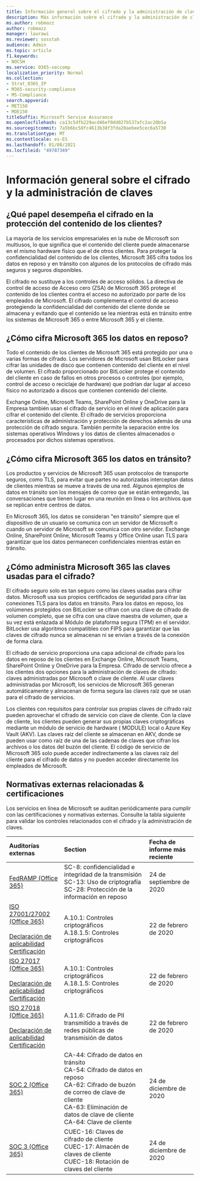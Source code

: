 ```yaml
---
title: Información general sobre el cifrado y la administración de claves
description: Más información sobre el cifrado y la administración de claves en Microsoft 365
ms.author: robmazz
author: robmazz
manager: laurawi
ms.reviewer: sosstah
audience: Admin
ms.topic: article
f1.keywords:
- NOCSH
ms.service: O365-seccomp
localization_priority: Normal
ms.collection:
- Strat_O365_IP
- M365-security-compliance
- MS-Compliance
search.appverid:
- MET150
- MOE150
titleSuffix: Microsoft Service Assurance
ms.openlocfilehash: ca13c5dfb229acd46ef0dd027b537afc2ac20b5a
ms.sourcegitcommit: 7a5b6bc58fc4613b38f3fda20aebee5cec6a5730
ms.translationtype: MT
ms.contentlocale: es-ES
ms.lasthandoff: 01/08/2021
ms.locfileid: "49787349"
---
```

# <a name="encryption-and-key-management-overview"></a>Información general sobre el cifrado y la administración de claves

## <a name="what-role-does-encryption-play-in-protecting-customer-content"></a>¿Qué papel desempeña el cifrado en la protección del contenido de los clientes?

La mayoría de los servicios empresariales en la nube de Microsoft son multiusos, lo que significa que el contenido del cliente puede almacenarse en el mismo hardware físico que el de otros clientes. Para proteger la confidencialidad del contenido de los clientes, Microsoft 365 cifra todos los datos en reposo y en tránsito con algunos de los protocolos de cifrado más seguros y seguros disponibles.

El cifrado no sustituye a los controles de acceso sólidos. La directiva de control de acceso de Acceso cero (ZSA) de Microsoft 365 protege el contenido de los clientes contra el acceso no autorizado por parte de los empleados de Microsoft. El cifrado complementa el control de acceso protegiendo la confidencialidad del contenido del cliente donde se almacena y evitando que el contenido se lea mientras está en tránsito entre los sistemas de Microsoft 365 o entre Microsoft 365 y el cliente.

## <a name="how-does-microsoft-365-encrypt-data-at-rest"></a>¿Cómo cifra Microsoft 365 los datos en reposo?

Todo el contenido de los clientes de Microsoft 365 está protegido por una o varias formas de cifrado. Los servidores de Microsoft usan BitLocker para cifrar las unidades de disco que contienen contenido del cliente en el nivel de volumen. El cifrado proporcionado por BitLocker protege el contenido del cliente en caso de fallos en otros procesos o controles (por ejemplo, control de acceso o reciclaje de hardware) que podrían dar lugar al acceso físico no autorizado a discos que contienen contenido del cliente.

Exchange Online, Microsoft Teams, SharePoint Online y OneDrive para la Empresa también usan el cifrado de servicio en el nivel de aplicación para cifrar el contenido del cliente. El cifrado de servicios proporciona características de administración y protección de derechos además de una protección de cifrado segura. También permite la separación entre los sistemas operativos Windows y los datos de clientes almacenados o procesados por dichos sistemas operativos.

## <a name="how-does-microsoft-365-encrypt-data-in-transit"></a>¿Cómo cifra Microsoft 365 los datos en tránsito?

Los productos y servicios de Microsoft 365 usan protocolos de transporte seguros, como TLS, para evitar que partes no autorizadas interceptan datos de clientes mientras se mueve a través de una red. Algunos ejemplos de datos en tránsito son los mensajes de correo que se están entregando, las conversaciones que tienen lugar en una reunión en línea o los archivos que se replican entre centros de datos.

En Microsoft 365, los datos se consideran "en tránsito" siempre que el dispositivo de un usuario se comunica con un servidor de Microsoft o cuando un servidor de Microsoft se comunica con otro servidor. Exchange Online, SharePoint Online, Microsoft Teams y Office Online usan TLS para garantizar que los datos permanecen confidenciales mientras están en tránsito.

## <a name="how-does-microsoft-365-manage-the-keys-used-for-encryption"></a>¿Cómo administra Microsoft 365 las claves usadas para el cifrado?

El cifrado seguro solo es tan seguro como las claves usadas para cifrar datos. Microsoft usa sus propios certificados de seguridad para cifrar las conexiones TLS para los datos en tránsito. Para los datos en reposo, los volúmenes protegidos con BitLocker se cifran con una clave de cifrado de volumen completo, que se cifra con una clave maestra de volumen, que a su vez está enlazada al Módulo de plataforma segura (TPM) en el servidor. BitLocker usa algoritmos compatibles con FIPS para garantizar que las claves de cifrado nunca se almacenan ni se envían a través de la conexión de forma clara.

El cifrado de servicio proporciona una capa adicional de cifrado para los datos en reposo de los clientes en Exchange Online, Microsoft Teams, SharePoint Online y OneDrive para la Empresa. Cifrado de servicio ofrece a los clientes dos opciones para la administración de claves de cifrado: claves administradas por Microsoft o clave de cliente. Al usar claves administradas por Microsoft, los servicios de Microsoft 365 generan automáticamente y almacenan de forma segura las claves raíz que se usan para el cifrado de servicios.

Los clientes con requisitos para controlar sus propias claves de cifrado raíz pueden aprovechar el cifrado de servicio con clave de cliente. Con la clave de cliente, los clientes pueden generar sus propias claves criptográficas mediante un módulo de servicio de hardware ( MODULE) local o Azure Key Vault (AKV). Las claves raíz del cliente se almacenan en AKV, donde se pueden usar como raíz de una de las cadenas de claves que cifran los archivos o los datos del buzón del cliente. El código de servicio de Microsoft 365 solo puede acceder indirectamente a las claves raíz del cliente para el cifrado de datos y no pueden acceder directamente los empleados de Microsoft.

## <a name="related-external-regulations--certifications"></a>Normativas externas relacionadas & certificaciones

Los servicios en línea de Microsoft se auditan periódicamente para cumplir con las certificaciones y normativas externas. Consulte la tabla siguiente para validar los controles relacionados con el cifrado y la administración de claves.

| **Auditorías externas** | **Section** | **Fecha de informe más reciente** |
|:--------------------|:------------|:-----------------------|
| [FedRAMP (Office 365)](https://compliance.microsoft.com/compliancemanager) | SC-8: confidencialidad e integridad de la transmisión <br> SC-13: Uso de criptografía <br> SC-28: Protección de la información en reposo <br>  | 24 de septiembre de 2020 |
| [ISO 27001/27002 (Office 365)](https://servicetrust.microsoft.com/ViewPage/MSComplianceGuideV3?command=Download&downloadType=Document&downloadId=d7864d4f-e053-4cc4-a964-fa526d07c3be&tab=7027ead0-3d6b-11e9-b9e1-290b1eb4cdeb&docTab=7027ead0-3d6b-11e9-b9e1-290b1eb4cdeb_ISO_Reports) <br><br> [Declaración de aplicabilidad](https://servicetrust.microsoft.com/ViewPage/MSComplianceGuide?command=Download&downloadType=Document&downloadId=8ee1e46b-2ada-4e7b-bb7d-4c55a8cb6fcd&docTab=4ce99610-c9c0-11e7-8c2c-f908a777fa4d_ISO_Reports) <br> [Certificación](https://servicetrust.microsoft.com/ViewPage/MSComplianceGuideV3?command=Download&downloadType=Document&downloadId=1e84a14a-2468-45ac-9412-5e53250d57ec&tab=7027ead0-3d6b-11e9-b9e1-290b1eb4cdeb&docTab=7027ead0-3d6b-11e9-b9e1-290b1eb4cdeb_ISO_Reports) | A.10.1: Controles criptográficos <br> A.18.1.5: Controles criptográficos | 22 de febrero de 2020 |
| [ISO 27017 (Office 365)](https://servicetrust.microsoft.com/ViewPage/MSComplianceGuideV3?command=Download&downloadType=Document&downloadId=d7864d4f-e053-4cc4-a964-fa526d07c3be&tab=7027ead0-3d6b-11e9-b9e1-290b1eb4cdeb&docTab=7027ead0-3d6b-11e9-b9e1-290b1eb4cdeb_ISO_Reports) <br><br> [Declaración de aplicabilidad](https://servicetrust.microsoft.com/ViewPage/MSComplianceGuide?command=Download&downloadType=Document&downloadId=8ee1e46b-2ada-4e7b-bb7d-4c55a8cb6fcd&docTab=4ce99610-c9c0-11e7-8c2c-f908a777fa4d_ISO_Reports) <br> [Certificación](https://servicetrust.microsoft.com/ViewPage/MSComplianceGuideV3?command=Download&downloadType=Document&downloadId=70de0999-5451-43a3-9ef4-761e8fbfb1a3&tab=7027ead0-3d6b-11e9-b9e1-290b1eb4cdeb&docTab=7027ead0-3d6b-11e9-b9e1-290b1eb4cdeb_ISO_Reports) | A.10.1: Controles criptográficos <br> A.18.1.5: Controles criptográficos | 22 de febrero de 2020 |
| [ISO 27018 (Office 365)](https://servicetrust.microsoft.com/ViewPage/MSComplianceGuideV3?command=Download&downloadType=Document&downloadId=d7864d4f-e053-4cc4-a964-fa526d07c3be&tab=7027ead0-3d6b-11e9-b9e1-290b1eb4cdeb&docTab=7027ead0-3d6b-11e9-b9e1-290b1eb4cdeb_ISO_Reports) <br><br> [Declaración de aplicabilidad](https://servicetrust.microsoft.com/ViewPage/MSComplianceGuide?command=Download&downloadType=Document&downloadId=8ee1e46b-2ada-4e7b-bb7d-4c55a8cb6fcd&docTab=4ce99610-c9c0-11e7-8c2c-f908a777fa4d_ISO_Reports) <br> [Certificación](https://servicetrust.microsoft.com/ViewPage/MSComplianceGuideV3?command=Download&downloadType=Document&downloadId=43e89534-f48d-42ea-a7a7-3523ff516036&tab=7027ead0-3d6b-11e9-b9e1-290b1eb4cdeb&docTab=7027ead0-3d6b-11e9-b9e1-290b1eb4cdeb_ISO_Reports) | A.11.6: Cifrado de PII transmitido a través de redes públicas de transmisión de datos | 22 de febrero de 2020 |
| [SOC 2 (Office 365)](https://servicetrust.microsoft.com/ViewPage/MSComplianceGuideV3?command=Download&downloadType=Document&downloadId=a73c1738-7892-42b7-acd3-87b6371c53f6&tab=7027ead0-3d6b-11e9-b9e1-290b1eb4cdeb&docTab=7027ead0-3d6b-11e9-b9e1-290b1eb4cdeb_SOC_%2F_SSAE_16_Reports) | CA-44: Cifrado de datos en tránsito <br> CA-54: Cifrado de datos en reposo <br> CA-62: Cifrado de buzón de correo de clave de cliente <br> CA-63: Eliminación de datos de clave de cliente <br> CA-64: Clave de cliente | 24 de diciembre de 2020 |
| [SOC 3 (Office 365)](https://servicetrust.microsoft.com/ViewPage/MSComplianceGuideV3?command=Download&downloadType=Document&downloadId=274054e5-4968-48d2-bf94-9a8eda5d7a93&tab=7027ead0-3d6b-11e9-b9e1-290b1eb4cdeb&docTab=7027ead0-3d6b-11e9-b9e1-290b1eb4cdeb_SOC_%2F_SSAE_16_Reports) | CUEC-16: Claves de cifrado de cliente <br> CUEC-17: Almacén de claves de cliente <br>  CUEC-18: Rotación de claves del cliente| 24 de diciembre de 2020 |
